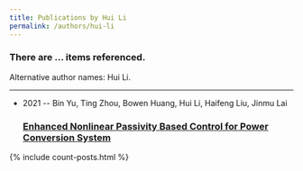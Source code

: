 ```yaml
---
title: Publications by Hui Li
permalink: /authors/hui-li
---
```


<h3 id="number-posts">There are ... items referenced.</h3>
<p id='info-authors'>Alternative author names: Hui Li.</p>
<hr />
<ul class="post-list">
<li><span class='post-meta'>2021 -- Bin Yu, Ting Zhou, Bowen Huang, Hui Li, Haifeng Liu, Jinmu Lai</span><h3><a class='post-link' href="{{ site.baseurl }}/enhanced-nonlinear-passivity-based-control-for-power-conversion-system">Enhanced Nonlinear Passivity Based Control for Power Conversion System</a></h3></li>

</ul>
{% include count-posts.html %}
